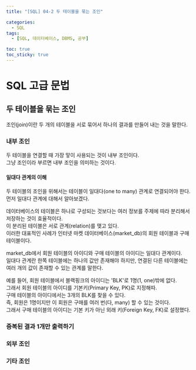 ```yaml
---
title: "[SQL] 04-2 두 테이블을 묶는 조인"

categories: 
  - SQL
tags:
  - [SQL, 데이터베이스, DBMS, 공부]

toc: true
toc_sticky: true
---
```


# SQL 고급 문법

## 두 테이블을 묶는 조인

조인(join)이란 두 개의 테이블을 서로 묶어서 하나의 결과를 만들어 내는 것을 말한다.



### 내부 조인

두 테이블을 연결할 때 가장 맣이 사용되는 것이 내부 조인이다. <br> 그냥 조인이라 부르면 내부 조인을 의미하는 것이다.

#### 일대다 관계의 이해

두 테이블의 조인을 위해서는 테이블이 일대다(one to many) 관계로 연결되어야 한다. <br> 먼저 일대다 관계에 대해서 알아보겠다.


데이터베이스의 테이블은 하나로 구성되는 것보다는 여러 정보를 주제에 따라 분리해서 저장하는 것이 효율적이다. <br> 이 분리된 테이블은 서로 관계(relation)를 맺고 있다. <br> 이러한 대표적인 사례가 인터넷 마켓 데이터베이스(market_db)의 회원 테이블과 구매 테이블이다.


market_db에서 회원 테이블의 아이디와 구매 테이블의 아이디는 일대다 관계이다. <br> 일대다 관계란 한쪽 테이블에는 하나의 값만 존재해야 하지만, 연결된 다른 테이블에는 여러 개의 값이 존재할 수 있는 관계를 말한다.

예를 들어, 회원 테이블에서 블랙핑크의 아이디는 'BLK'로 1명(1, one)밖에 없다. <br> 그래서 회원 테이블의 아이디를 기본키(Primary Key, PK)로 지정해따. <br> 구매 테이블의 아이디에서는 3개의 BLK를 찾을 수 있다. <br> 즉, 회원은 1명이지만 이 회원은 구매를 여러 번(다, many) 할 수 있는 것이다. <br> 그래서 구매 테이블의 아이디는 기본 키가 아닌 외래 키(Foreign Key, FK)로 설정했다.




### 중복된 결과 1개만 출력하기





### 외부 조인






### 기타 조인
